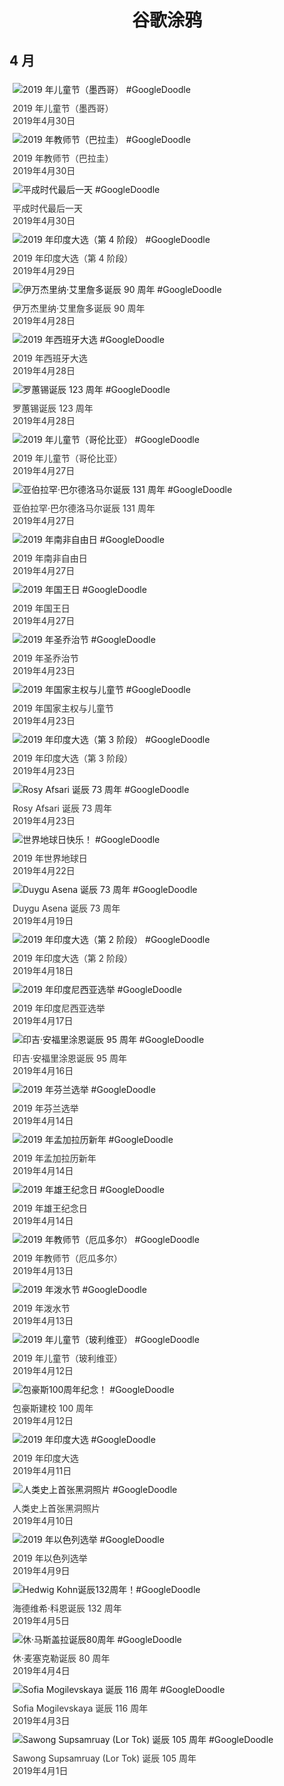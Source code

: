 
<h1 align="center"> 谷歌涂鸦 </h1>




## 4 月

<div class="image">


<img src="https://lh3.googleusercontent.com/Y4ONob27B8h9W1PpMr_c0OLksSgZQz6ptdM78D5ZYOjvk4tULvSYGyRVpcSrrdC4ONZdhhNSOZIt8_tYoMR1HJQplo9WqusVfGaUoJsH" alt="2019 年儿童节（墨西哥） #GoogleDoodle" style="margin: 5px"/>
<div class="info" style="font-size: 14px; color:#333333; margin:5px"><div class="title">2019 年儿童节（墨西哥）</div><div class="date">2019年4月30日</div></div>

<img src="https://lh3.googleusercontent.com/OV2YgqaCXSGJrjOvbfP9SVkFw8a3XPUOubljw8Sf_EA6UTWEoyHiiJpSVXiaJzQ5ZBN7D4rNHSivHguk7E7qQmZgmENZLhp4bGRjtSD2" alt="2019 年教师节（巴拉圭） #GoogleDoodle" style="margin: 5px"/>
<div class="info" style="font-size: 14px; color:#333333; margin:5px"><div class="title">2019 年教师节（巴拉圭）</div><div class="date">2019年4月30日</div></div>

<img src="https://lh3.googleusercontent.com/rw7LOrHtMP-pHXjMgg2UPjEweLbgTQKXmHtOXfYIwHsjH0NpmubkEGMznxv1my0UAck4gOaqphgpYHfYjY79xKsW0Yae5b2kzEnMF2YX" alt="平成时代最后一天 #GoogleDoodle" style="margin: 5px"/>
<div class="info" style="font-size: 14px; color:#333333; margin:5px"><div class="title">平成时代最后一天</div><div class="date">2019年4月30日</div></div>

<img src="https://lh3.googleusercontent.com/Mr3kP6T-e5K8UHS2dLTsv7hl1HNNhcUNDuiMHnTbxu_N7O823w2TTdIWJciH40ax6yhTVTGm0KrYe5Ng6w0AG3OTe_tOKZy_pPnKL50A" alt="2019 年印度大选（第 4 阶段） #GoogleDoodle" style="margin: 5px"/>
<div class="info" style="font-size: 14px; color:#333333; margin:5px"><div class="title">2019 年印度大选（第 4 阶段）</div><div class="date">2019年4月29日</div></div>

<img src="https://lh3.googleusercontent.com/gbzm_itlrjMcEkmVLyLr7mRSdyv0bsik4h8cE7Z_yfvNjCSX3-nZo6315FeA3FpAzBDjdGl8uHQreN1bVcE5luTcHdYcTaSnCfRd154" alt="伊万杰里纳·艾里詹多诞辰 90 周年 #GoogleDoodle" style="margin: 5px"/>
<div class="info" style="font-size: 14px; color:#333333; margin:5px"><div class="title">伊万杰里纳·艾里詹多诞辰 90 周年</div><div class="date">2019年4月28日</div></div>

<img src="https://lh3.googleusercontent.com/ZZPDzYQ_DOEGYugfSXwxrQmmWN8TWWaJW5omR4xop7GfJ5CwYoY1X4xOMi5Uo7alxQySEgVjtQIfABVytCsUk-6pRoptHjzCKqLCLJ4" alt="2019 年西班牙大选 #GoogleDoodle" style="margin: 5px"/>
<div class="info" style="font-size: 14px; color:#333333; margin:5px"><div class="title">2019 年西班牙大选</div><div class="date">2019年4月28日</div></div>

<img src="https://lh3.googleusercontent.com/qLnJOyh4Wo6pDmM9YQYh08KvRfu9xBEPr6F6UgokME008LJQHsev9iuhbFqGMrp37DIHWF-UydGbG599q6MTzYi8S-3aIWeCWx-F7cl_" alt="罗蕙锡诞辰 123 周年 #GoogleDoodle" style="margin: 5px"/>
<div class="info" style="font-size: 14px; color:#333333; margin:5px"><div class="title">罗蕙锡诞辰 123 周年</div><div class="date">2019年4月28日</div></div>

<img src="https://lh3.googleusercontent.com/1FqomuesTo1SFCcQDYQGUJK5B2hLWZVpZI4qCAymypEA9ibndIu7Qj0N6c3MkqoqstgZB7pejkO4i4aj82EAAtoUeXJZ3v5PpiuHKgopQA" alt="2019 年儿童节（哥伦比亚） #GoogleDoodle" style="margin: 5px"/>
<div class="info" style="font-size: 14px; color:#333333; margin:5px"><div class="title">2019 年儿童节（哥伦比亚）</div><div class="date">2019年4月27日</div></div>

<img src="https://lh3.googleusercontent.com/Kdvaox9bcaCRwdwOk6SA9k2sZLXC0cHkXqdNUk3eg0Gyx0bdYgePXj9OB0mnC13g-xES_fRqTH1IgyQ7s83xdvDWp1bdXsBBW0Vw0Q4l" alt="亚伯拉罕·巴尔德洛马尔诞辰 131 周年 #GoogleDoodle" style="margin: 5px"/>
<div class="info" style="font-size: 14px; color:#333333; margin:5px"><div class="title">亚伯拉罕·巴尔德洛马尔诞辰 131 周年</div><div class="date">2019年4月27日</div></div>

<img src="https://lh3.googleusercontent.com/o6VL2W8sCUYoU0uWcDvlOhaG5q3caUKgZUu_U9szdNcoGm7jtA5Kp62aOrDs7dqIsAnig2ceNEdEN2SgGQ5fs2-dh2eIvTxYvA7Edtg" alt="2019 年南非自由日 #GoogleDoodle" style="margin: 5px"/>
<div class="info" style="font-size: 14px; color:#333333; margin:5px"><div class="title">2019 年南非自由日</div><div class="date">2019年4月27日</div></div>

<img src="https://lh3.googleusercontent.com/3Y4izvwuPWCs29fcUW9xJFLTNEjsUNLyuRky7q42DGxXUZoFsfI-32lB987VIDeT6V6xugCsTEI-2usU0V-jX7Hwtd63ka7YNu9dWSY" alt="2019 年国王日 #GoogleDoodle" style="margin: 5px"/>
<div class="info" style="font-size: 14px; color:#333333; margin:5px"><div class="title">2019 年国王日</div><div class="date">2019年4月27日</div></div>

<img src="https://lh3.googleusercontent.com/6ix-gkpRi38p3g-8z2gymEF1gS0vMxsmalEnRRTw7PRfelXTeGhxCzgZeZ8tRv1lxG_0qWNvRJ9VwPQcGYr0PYR6ze9Q0jLGP3Wnw5TI" alt="2019 年圣乔治节 #GoogleDoodle" style="margin: 5px"/>
<div class="info" style="font-size: 14px; color:#333333; margin:5px"><div class="title">2019 年圣乔治节</div><div class="date">2019年4月23日</div></div>

<img src="https://lh3.googleusercontent.com/ajZFIlnHA0jHWD0DKNRgl_nX7h7V9TVmC6-nHPVnBfRV8YHmbr6XyQAiy3CNJHCH2sJTJLvvlOabmrnDbo1ku3TCvRxxgB6v_bKBhuAo" alt="2019 年国家主权与儿童节 #GoogleDoodle" style="margin: 5px"/>
<div class="info" style="font-size: 14px; color:#333333; margin:5px"><div class="title">2019 年国家主权与儿童节</div><div class="date">2019年4月23日</div></div>

<img src="https://lh3.googleusercontent.com/EHihQYbAgb0tOuVtPs0RR2BDQh3jQv3phIzvKGqwTuzngPijQApVq9jLiKNaM88YG82ULpsmCEYL-ZywC5BV1q5Ov7bWQNk3IrPBH_43" alt="2019 年印度大选（第 3 阶段） #GoogleDoodle" style="margin: 5px"/>
<div class="info" style="font-size: 14px; color:#333333; margin:5px"><div class="title">2019 年印度大选（第 3 阶段）</div><div class="date">2019年4月23日</div></div>

<img src="https://lh3.googleusercontent.com/FYaHCir7F-zdK7P_l7o3BcaZUu5KhFRK6FraDKT-D-TTBb2nYJ8Tc-IMZ78J0ICcB6x7yuyx6OcuopVjdimvfQkmfh2IenBN2KaQovs" alt="Rosy Afsari 诞辰 73 周年 #GoogleDoodle" style="margin: 5px"/>
<div class="info" style="font-size: 14px; color:#333333; margin:5px"><div class="title">Rosy Afsari 诞辰 73 周年</div><div class="date">2019年4月23日</div></div>

<img src="https://lh3.googleusercontent.com/5lBIbA2SG5lKzKd8FweLfKMm_qW_BfGDdIeIOqeMow5Zjt2ZLFccRbE9EcfHf4G2dW0PA6p8hDVF59noNOAgKZJDTHN_nADtXZ62hnQv" alt="世界地球日快乐！ #GoogleDoodle" style="margin: 5px"/>
<div class="info" style="font-size: 14px; color:#333333; margin:5px"><div class="title">2019 年世界地球日</div><div class="date">2019年4月22日</div></div>

<img src="https://lh3.googleusercontent.com/NFEKKLh2dLADySgExqKGoQlGmg_y8aU80vA-AxehNZ01tvMEPsVR0DgX_f42KQaqu6IQo_Pz9PvH62QK0eSiiHy09Ej9-ZM-LY8M8Cw6YA" alt="Duygu Asena 诞辰 73 周年 #GoogleDoodle" style="margin: 5px"/>
<div class="info" style="font-size: 14px; color:#333333; margin:5px"><div class="title">Duygu Asena 诞辰 73 周年</div><div class="date">2019年4月19日</div></div>

<img src="https://lh3.googleusercontent.com/xXwlTIGcrc0gkT5KY4d14vOdlDZDFOG4a-dubRhnuQLZ7zbj3PAsyjYKpGBLo6hqK9Ukwv1QjzKYpqPsqzGBZawLXPfrKNYhefNUrHbN" alt="2019 年印度大选（第 2 阶段） #GoogleDoodle" style="margin: 5px"/>
<div class="info" style="font-size: 14px; color:#333333; margin:5px"><div class="title">2019 年印度大选（第 2 阶段）</div><div class="date">2019年4月18日</div></div>

<img src="https://lh3.googleusercontent.com/Ix7B-C0P5bqYm2z-N_CsTq9L33b5VLzaaEaHGTmMiilDSWZqUSbHQP2RcaU3rCIN5_dlHtileENgW0sZJ05AZmqjN_3pVmP3qXYz9o0n" alt="2019 年印度尼西亚选举 #GoogleDoodle" style="margin: 5px"/>
<div class="info" style="font-size: 14px; color:#333333; margin:5px"><div class="title">2019 年印度尼西亚选举</div><div class="date">2019年4月17日</div></div>

<img src="https://lh3.googleusercontent.com/HfuTrkqoA8YEsJ3B3SqmoHToC8r-MY96LbdNZPBKMQ6oItc7uwOjcb2tnloyqI8OQRqkMeHsMti4kHU_3HOhjtzKXEbwj3UsCD8LvT6U4Q" alt="印吉·安福里涂恩诞辰 95 周年 #GoogleDoodle" style="margin: 5px"/>
<div class="info" style="font-size: 14px; color:#333333; margin:5px"><div class="title">印吉·安福里涂恩诞辰 95 周年</div><div class="date">2019年4月16日</div></div>

<img src="https://lh3.googleusercontent.com/HkI7ofrrJn4w22i_fCdKRklxt4K4SX9teMwRk3SIJ1zzi1GgV10NDkkNNXxqwUd9TCD6-rGh835DmImDt72UBVr5JoE70bMV8skAu-Y0Qg" alt="2019 年芬兰选举 #GoogleDoodle" style="margin: 5px"/>
<div class="info" style="font-size: 14px; color:#333333; margin:5px"><div class="title">2019 年芬兰选举</div><div class="date">2019年4月14日</div></div>

<img src="https://lh3.googleusercontent.com/dzDkNtL1RelyCUk47o9hQ2X1R3erurOBON4ly1NwuKph7EFqPP9LWGM3nGYN8WMubjYSDkFCj79Qsa2hQx8zDXfk34BFdazxg1PIXpc" alt="2019 年孟加拉历新年 #GoogleDoodle" style="margin: 5px"/>
<div class="info" style="font-size: 14px; color:#333333; margin:5px"><div class="title">2019 年孟加拉历新年</div><div class="date">2019年4月14日</div></div>

<img src="https://lh3.googleusercontent.com/OXgwkWYUzZGBSP-4RyFs7ZHxBWIvVgHzN9Ummou9TCob4XNIymKdUkUjNRxNkmfMPtY1BWHWIU0BVx72rc4TgxLGerxOAimM4HEp_C0" alt="2019 年雄王纪念日 #GoogleDoodle" style="margin: 5px"/>
<div class="info" style="font-size: 14px; color:#333333; margin:5px"><div class="title">2019 年雄王纪念日</div><div class="date">2019年4月14日</div></div>

<img src="https://lh3.googleusercontent.com/jqe9zaNWFgQ10fCcLFEuK11348HpNkJ5_3xr1EYUxUpNP1kCO-RueDSqlyP5l_ocQyXrCm4pglLdDgttFsd4DQtBY_aUudkYTgYOOKO7" alt="2019 年教师节（厄瓜多尔） #GoogleDoodle" style="margin: 5px"/>
<div class="info" style="font-size: 14px; color:#333333; margin:5px"><div class="title">2019 年教师节（厄瓜多尔）</div><div class="date">2019年4月13日</div></div>

<img src="https://lh3.googleusercontent.com/jFaL9aYZB9_SYP3yStNeRQGcQckHjUJyVpKDTGFre_fp3Ezb0XbTI7lqb_W0uv4ctjolXFDKqEPAl_vYH-zjgCskodbD4qjQ9ND9iQ6u0A" alt="2019 年泼水节 #GoogleDoodle" style="margin: 5px"/>
<div class="info" style="font-size: 14px; color:#333333; margin:5px"><div class="title">2019 年泼水节</div><div class="date">2019年4月13日</div></div>

<img src="https://lh3.googleusercontent.com/c8awfGWLPIaYdSriWHEhgtGnrXwSbqvqy2t36NL-NnV3LCEcyrDlk89FiuPstF_xlNKV5GcmcN_hNC5LbVTjlTogJ9JOzpGBA_pvEdLj" alt="2019 年儿童节（玻利维亚） #GoogleDoodle" style="margin: 5px"/>
<div class="info" style="font-size: 14px; color:#333333; margin:5px"><div class="title">2019 年儿童节（玻利维亚）</div><div class="date">2019年4月12日</div></div>

<img src="https://lh3.googleusercontent.com/OJWICCSkzQXVTe0azVsTeoDnCW7eg6KPyAr00A2bzPs8Xdp6W7maERyJE2RWy4T0EngzjdfadJrGWY6CyOsD1H4ib8g2MSKRBCpair5Dmg" alt="包豪斯100周年纪念！ #GoogleDoodle" style="margin: 5px"/>
<div class="info" style="font-size: 14px; color:#333333; margin:5px"><div class="title">包豪斯建校 100 周年</div><div class="date">2019年4月12日</div></div>

<img src="https://lh3.googleusercontent.com/CHYO7QnotzcfiFrFDquqjmkpqhFYMAqY2txPIfE_QmHsAo0XIMVs6OTzEYlQO-CilO-3QECvYxp34KMitoAwSdGRaILcHKKizgdbf8FYKw" alt="2019 年印度大选 #GoogleDoodle" style="margin: 5px"/>
<div class="info" style="font-size: 14px; color:#333333; margin:5px"><div class="title">2019 年印度大选</div><div class="date">2019年4月11日</div></div>

<img src="https://lh3.googleusercontent.com/pyft_NCJaBGmNhdgJV4tBmLOP8aoyQ-JvSoGA-dNb-YsvidmvoCy-co3D_YVwCvv_DiN05S0scfoopIdYEME_4serU1-Y7va7L8JPfZ7" alt="人类史上首张黑洞照片 #GoogleDoodle" style="margin: 5px"/>
<div class="info" style="font-size: 14px; color:#333333; margin:5px"><div class="title">人类史上首张黑洞照片</div><div class="date">2019年4月10日</div></div>

<img src="https://lh3.googleusercontent.com/CQmY8f-eLCUx0zPEpokfTeiiSEQcR7gKGW8Wi7NWYECxrTdtyM3vzkeDgPuQ9YGDNLhCsJaASBtq07FpbbSe1mreXoH8VwsxGdzJHLQH" alt="2019 年以色列选举 #GoogleDoodle" style="margin: 5px"/>
<div class="info" style="font-size: 14px; color:#333333; margin:5px"><div class="title">2019 年以色列选举</div><div class="date">2019年4月9日</div></div>

<img src="https://lh3.googleusercontent.com/2YvA2iYpOQO8xKsH4RgoGF2FP4zvGlYpPmGoFxzC-tsJvowS8eC4r9ZcJMhyfaHW2k5-SJr91_XKniZz5uYc10I-UcahOi0AqiGHm9R9" alt="Hedwig Kohn诞辰132周年！#GoogleDoodle" style="margin: 5px"/>
<div class="info" style="font-size: 14px; color:#333333; margin:5px"><div class="title">海德维希·科恩诞辰 132 周年</div><div class="date">2019年4月5日</div></div>

<img src="https://lh3.googleusercontent.com/LtNDC7MZ_f-XT7WqKURXCSlcuFJGBE12TgphDX-YXFp_CNedca1hprXCGXc7eDADMLYby5_o2Iyj0bgWhXYJn2l7nK-dDzpur0XL64DL" alt="休·马斯盖拉诞辰80周年 #GoogleDoodle" style="margin: 5px"/>
<div class="info" style="font-size: 14px; color:#333333; margin:5px"><div class="title">休·麦塞克勒诞辰 80 周年</div><div class="date">2019年4月4日</div></div>

<img src="https://lh3.googleusercontent.com/xujMWewo4SDHElaiZCK_VN0ItSuW8SgFdiL8sUAaiSWdzfayMN_SdYX6QIQGgP6xZzoR57F8H4lmS2AMjx7-K7xRJbeO_UDNz8TO1pjg-w" alt="Sofia Mogilevskaya 诞辰 116 周年 #GoogleDoodle" style="margin: 5px"/>
<div class="info" style="font-size: 14px; color:#333333; margin:5px"><div class="title">Sofia Mogilevskaya 诞辰 116 周年</div><div class="date">2019年4月3日</div></div>

<img src="https://lh3.googleusercontent.com/QyAY770MEtT-QcfJFYPL_7SmBTTqEEp2EJEsavR5r5ybr8hP4vucL0pxgnebPm0sO_04t2NToXL3p-yDHeljr0n2s212ICrRBH3tyZ__" alt="Sawong Supsamruay (Lor Tok) 诞辰 105 周年 #GoogleDoodle" style="margin: 5px"/>
<div class="info" style="font-size: 14px; color:#333333; margin:5px"><div class="title">Sawong Supsamruay (Lor Tok) 诞辰 105 周年</div><div class="date">2019年4月1日</div></div>

</div>








